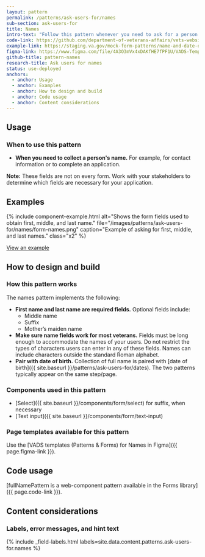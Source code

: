 ```yaml
---
layout: pattern
permalink: /patterns/ask-users-for/names
sub-section: ask-users-for
title: Names
intro-text: "Follow this pattern whenever you need to ask for a person's name for an application."
code-link: https://github.com/department-of-veterans-affairs/vets-website/blob/main/src/platform/forms-system/src/js/web-component-patterns/fullNamePattern.js
example-link: https://staging.va.gov/mock-form-patterns/name-and-date-of-birth
figma-link: https://www.figma.com/file/4A3O3mVx4xDAKfHE7fPF1U/VADS-Templates-(Patterns-%26-Forms)?type=design&node-id=2988%3A2763&mode=design&t=Y0LWxs33fRITMh6x-1
github-title: pattern-names
research-title: Ask users for names
status: use-deployed
anchors:
  - anchor: Usage
  - anchor: Examples
  - anchor: How to design and build
  - anchor: Code usage
  - anchor: Content considerations
---
```


## Usage

### When to use this pattern

* **When you need to collect a person's name.** For example, for contact information or to complete an application.

**Note:** These fields are not on every form. Work with your stakeholders to determine which fields are necessary for your application.

## Examples

{% include component-example.html alt="Shows the form fields used to obtain first, middle, and last name." file="/images/patterns/ask-users-for/names/form-names.png" caption="Example of asking for first, middle, and last names." class="x2" %}

<a class="vads-c-action-link--blue" href="{{ page.example-link }}">
  View an example
</a>

## How to design and build

### How this pattern works

The names pattern implements the following:

* **First name and last name are required fields.** Optional fields include:
  * Middle name
  * Suffix
  * Mother’s maiden name
* **Make sure name fields work for most veterans.** Fields must be long enough to accommodate the names of your users. Do not restrict the types of characters users can enter in any of these fields. Names can include characters outside the standard Roman alphabet.
* **Pair with date of birth.** Collection of full name is paired with [date of birth]({{ site.baseurl }}/patterns/ask-users-for/dates). The two patterns typically appear on the same step/page.

### Components used in this pattern

* [Select]({{ site.baseurl }}/components/form/select) for suffix, when necessary
* [Text input]({{ site.baseurl }}/components/form/text-input)

### Page templates available for this pattern

Use the [VADS templates (Patterns & Forms) for Names in Figma]({{ page.figma-link }}).

## Code usage

[fullNamePattern is a web-component pattern available in the Forms library]({{ page.code-link }}).

## Content considerations

### Labels, error messages, and hint text

{% include _field-labels.html labels=site.data.content.patterns.ask-users-for.names %}